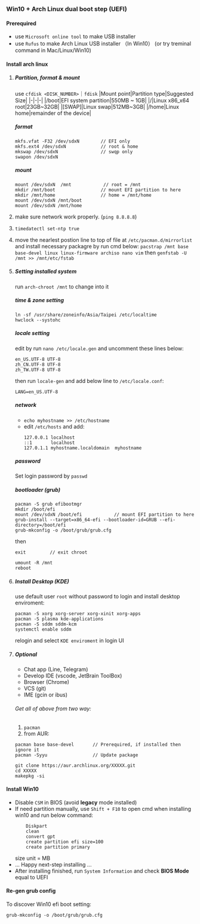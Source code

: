 ### Win10 + Arch Linux dual boot step (UEFI)

#### Prerequired
- use `Microsoft online tool` to make USB installer
- use `Rufus` to make Arch Linux USB installer （In Win10）
  (or try treminal command in Mac/Linux/Win10)

#### Install arch linux

1. 
   ##### Partition, format & mount 
   use `cfdisk <DISK_NUMBER>`｜`fdisk`
   |Mount point|Partition type|Suggested Size|
   |-|-|-|
   |/boot|EFI system partition|550MB ~ 1GB|
   |/|Linux x86_x64 root|23GB~32GB|
   |[SWAP]|Linux swap|512MB~3GB|
   |/home|Linux home|remainder of the device|
   ##### format
   ```
   mkfs.vfat -F32 /dev/sdxN        // EFI only
   mkfs.ext4 /dev/sdxN             // root & home
   mkswap /dev/sdxN                // swqp only
   swapon /dev/sdxN
   ```
   ##### mount
   ```
   mount /dev/sdxN  /mnt            // root = /mnt
   mkdir /mnt/boot                 // mount EFI partition to here
   mkdir /mnt/home                 // home = /mnt/home
   mount /dev/sdxN /mnt/boot
   mount /dev/sdxN /mnt/home
   ```
2. make sure network work properly. (`ping 8.8.8.8`)
3. `timedatectl set-ntp true`
4. move the nearlest postion line to top of file at 
   `/etc/pacman.d/mirrorlist`
   and install necessary packagre by run cmd below:
   `pacstrap /mnt base base-devel linux linux-firmware archiso nano vim`
   then 
   `genfstab -U /mnt >> /mnt/etc/fstab`
5. ##### Setting installed system
   run `arch-chroot /mnt` to change into it
   ##### time & zone setting
   ```
   ln -sf /usr/share/zoneinfo/Asia/Taipei /etc/localtime
   hwclock --systohc
   ```
   ##### locale setting 
   edit by run `nano /etc/locale.gen` and uncomment these lines below:
   ```
   en_US.UTF-8 UTF-8
   zh_CN.UTF-8 UTF-8
   zh_TW.UTF-8 UTF-8
   ```
   then run `locale-gen` and add below line to `/etc/locale.conf`:
   ```
   LANG=en_US.UTF-8
   ```
   ##### network
   - `echo myhostname >> /etc/hostname`
   - edit `/etc/hosts` and add:
      ```
      127.0.0.1	localhost
      ::1		localhost
      127.0.1.1	myhostname.localdomain	myhostname
      ```
   ##### password
   Set login password by `passwd`
   ##### bootloader (grub)
   ```
   pacman -S grub efibootmgr
   mkdir /boot/efi
   mount /dev/sdxN /boot/efi            // mount EFI partition to here
   grub-install --target=x86_64-efi --bootloader-id=GRUB --efi-directory=/boot/efi
   grub-mkconfig -o /boot/grub/grub.cfg
   ```
   then
   ```
   exit         // exit chroot

   umount -R /mnt
   reboot
   ```
6. ##### Install Desktop (KDE)
   use default user `root` without password to login
   and install desktop enviroment:
   ```
   pacman -S xorg xorg-server xorg-xinit xorg-apps
   pacman -S plasma kde-applications
   pacman -S sddm sddm-kcm
   systemctl enable sddm
   ```
   relogin and select `KDE enviroment` in login UI
7. ##### Optional
   - Chat app (Line, Telegram)
   - Develop IDE (vscode, JetBrain ToolBox)
   - Browser (Chrome)
   - VCS (git)
   - IME (gcin or ibus)

   ###### Get all of above from two way:
   1. `pacman`
   2. from AUR:
   ```
   pacman base base-devel       // Prerequired, if installed then ignore it
   pacman -Syyu                 // Update package

   git clone https://aur.archlinux.org/XXXXX.git
   cd XXXXX
   makepkg -si
   ```
   

#### Install Win10
- Disable `CSM` in BIOS (avoid __legacy__ mode installed)
- If need partition manually, use `Shift + F10` to open cmd when installing win10 and run below command: 
    ```
        Diskpart
        clean
        convert gpt
        create partition efi size=100
        create partition primary
    ```
    size unit = MB
- ... Happy next-step installing ...
- After installing finished, run `System Information` and check __BIOS Mode__ equal to UEFI

#### Re-gen grub config
To discover Win10 efi boot setting:
```
grub-mkconfig -o /boot/grub/grub.cfg
```




